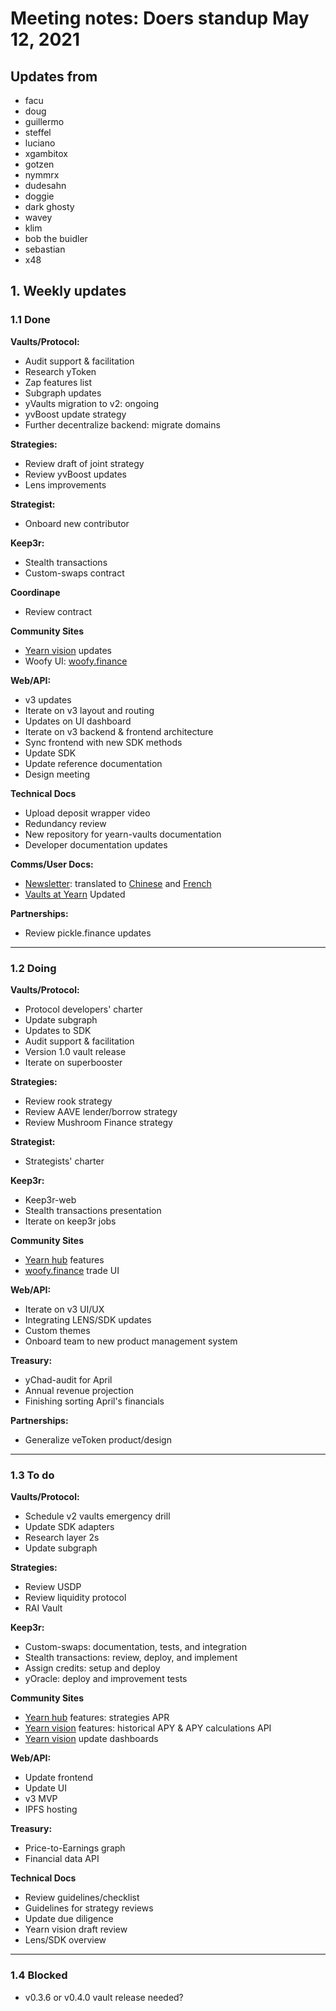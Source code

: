# Meeting notes: Doers standup May 12, 2021

## Updates from
- facu
- doug
- guillermo
- steffel
- luciano
- xgambitox
- gotzen
- nymmrx
- dudesahn
- doggie
- dark ghosty
- wavey
- klim
- bob the buidler
- sebastian
- x48

## 1. Weekly updates

### 1.1 Done
**Vaults/Protocol:**
- Audit support & facilitation
- Research yToken
- Zap features list 
- Subgraph updates
- yVaults migration to v2: ongoing
- yvBoost update strategy
- Further decentralize backend: migrate domains

**Strategies:**
- Review draft of joint strategy 
- Review yvBoost updates
- Lens improvements

**Strategist:**
- Onboard new contributor

**Keep3r:**
- Stealth transactions
- Custom-swaps contract

**Coordinape**
- Review contract

**Community Sites**
- [Yearn vision](https://yearn.vision/) updates
- Woofy UI: [woofy.finance](https://woofy.finance/)

**Web/API:**
- v3 updates
- Iterate on v3 layout and routing
- Updates on UI dashboard
- Iterate on v3 backend & frontend architecture    
- Sync frontend with new SDK methods 
- Update SDK
- Update reference documentation
- Design meeting

**Technical Docs**
- Upload deposit wrapper video
- Redundancy review 
- New repository for yearn-vaults documentation
- Developer documentation updates

**Comms/User Docs:**
- [Newsletter](https://yearn.substack.com/p/yearn-finance-newsletter-32): translated to [Chinese](https://mp.weixin.qq.com/s/IgaUbPmv3lPtHs67Ewb0vw) and [French](https://cryptoouf.com/newsletter/yearn-32)
- [Vaults at Yearn](https://medium.com/yearn-state-of-the-vaults/the-vaults-at-yearn-9237905ffed3) Updated

**Partnerships:**
- Review pickle.finance updates


---

### 1.2 Doing
**Vaults/Protocol:**
- Protocol developers' charter
- Update subgraph
- Updates to SDK
- Audit support & facilitation
- Version 1.0 vault release
- Iterate on superbooster

**Strategies:**
- Review rook strategy
- Review AAVE lender/borrow strategy
- Review Mushroom Finance strategy

**Strategist:**
- Strategists' charter

**Keep3r:**
- Keep3r-web
- Stealth transactions presentation
- Iterate on keep3r jobs    

**Community Sites**
- [Yearn hub](https://yearn-hub.vercel.app/) features
- [woofy.finance](https://woofy.finance/) trade UI

**Web/API:**
- Iterate on v3 UI/UX
- Integrating LENS/SDK updates
- Custom themes
- Onboard team to new product management system

**Treasury:**
- yChad-audit for April
- Annual revenue projection
- Finishing sorting April's financials

**Partnerships:**
- Generalize veToken product/design

---

### 1.3 To do
**Vaults/Protocol:**
- Schedule v2 vaults emergency drill
- Update SDK adapters
- Research layer 2s
- Update subgraph

**Strategies:**
- Review USDP
- Review liquidity protocol
- RAI Vault

**Keep3r:**
- Custom-swaps: documentation, tests, and integration
- Stealth transactions: review, deploy, and implement
- Assign credits: setup and deploy
- yOracle: deploy and improvement tests

**Community Sites**
- [Yearn hub](https://yearn-hub.vercel.app/) features: strategies APR
- [Yearn vision](https://yearn.vision/) features: historical APY & APY calculations API
- [Yearn vision](https://yearn.vision/) update dashboards

**Web/API:**
- Update frontend
- Update UI
- v3 MVP
- IPFS hosting

**Treasury:**
- Price-to-Earnings graph
- Financial data API

**Technical Docs**
- Review guidelines/checklist
- Guidelines for strategy reviews
- Update due diligence 
- Yearn vision draft review
- Lens/SDK overview

---

### 1.4 Blocked
- v0.3.6 or v0.4.0 vault release needed?